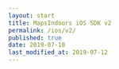 ```yaml
---
layout: start
title: MapsIndoors iOS SDK v2
permalink: /ios/v2/
published: true
date: 2019-07-10
last_modified_at: 2019-07-12
---
```


